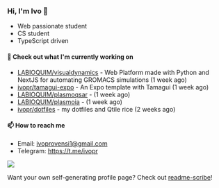 ### Hi, I'm Ivo 👋

* Web passionate student
* CS student
* TypeScript driven

#### 👷 Check out what I'm currently working on

- [LABIOQUIM/visualdynamics](https://github.com/LABIOQUIM/visualdynamics) - Web Platform made with Python and NextJS for automating GROMACS simulations (1 week ago)
- [ivopr/tamagui-expo](https://github.com/ivopr/tamagui-expo) - An Expo template with Tamagui (1 week ago)
- [LABIOQUIM/plasmoqsar](https://github.com/LABIOQUIM/plasmoqsar) -  (1 week ago)
- [LABIOQUIM/plasmoia](https://github.com/LABIOQUIM/plasmoia) -  (1 week ago)
- [ivopr/dotfiles](https://github.com/ivopr/dotfiles) - my dotfiles and Qtile rice (2 weeks ago)

#### 📫 How to reach me

- Email: [ivoprovensi1@gmail.com](mailto://ivoprovensi1@gmail.com)
- Telegram: https://t.me/ivopr

![](https://github-readme-stats.vercel.app/api/top-langs/?username=ivopr&langs_count=10&layout=compact&theme=react&hide_border=true&bg_color=0D1117&title_color=5ce1e6&icon_color=5ce1e6)

Want your own self-generating profile page? Check out [readme-scribe](https://github.com/muesli/readme-scribe)!
